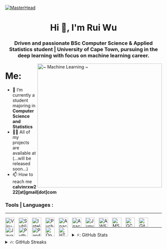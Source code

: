 [![MasterHead](https://user-images.githubusercontent.com/74038190/241765440-80728820-e06b-4f96-9c9e-9df46f0cc0a5.gif)](https://rishavchanda.io)
<h1 align="center">Hi 👋, I'm Rui Wu</h1>
<h3 align="center">Driven and passionate BSc Computer Science & Applied Statistics student | University of Cape Town, pursuing in the deep learning with focus on machine learning career.</h3>
<img align="right" alt="~ Machine Learning ~" width="400" src="https://i.pinimg.com/originals/ef/2d/b0/ef2db0885d94fd149a4b7914923bb2a3.gif">


# Me:

- 🌱 I’m currently a student majoring in **Computer Science and Statistics**
- 👨‍💻 All of my projects are available at (...will be released soon...)
- 📫 How to reach me **calvinrxw222[at]gmail[dot]com**




<p align="left">
</p>

<h3 align="left">Tools | Languages :</h3>

---


<img align="left" alt="Visual Studio Code" width="30px" src="https://cdn.jsdelivr.net/gh/devicons/devicon/icons/vscode/vscode-original.svg" style="padding-right:10px;" />
<img align="left" alt="Sublime Text" width="30px" src="https://img.icons8.com/?size=1x&id=6RHskkZGRABM&format=png" style="padding-right:10px;" />
<img align="left" alt="IntelliJ IDEA" width="30px" src="https://img.icons8.com/?size=1x&id=61466&format=png" style="padding-right:10px;" />
<img align="left" alt="Pycharm " width="30px" src="https://img.icons8.com/?size=1x&id=vinpBD5oA3b4&format=png" style="padding-right:10px;" />
<img align="left" alt="Apache Netbeans" width="30px" src="https://img.icons8.com/?size=1x&id=4djt356tq8UO&format=png" style="padding-right:10px;" />
<img align="left" alt="Anaconda" width="30px" src="https://img.icons8.com/?size=1x&id=F4uMFPZgS0gt&format=png" style="padding-right:10px;" />
<img align="left" alt="Jupyter" width="30px" src="https://cdn.jsdelivr.net/gh/devicons/devicon/icons/jupyter/jupyter-original-wordmark.svg" style="padding-right:10px;" />

<img align="left" alt="AWS" width="30px" src="https://img.icons8.com/?size=1x&id=33039&format=png" style="padding-right:10px;" />
<img align="left" alt="MS Azure" width="30px" src="https://www.vectorlogo.zone/logos/microsoft_azure/microsoft_azure-icon.svg" style="padding-right:10px;" />
<img align="left" alt="GCP" width="30px" src="https://www.vectorlogo.zone/logos/google_cloud/google_cloud-icon.svg" style="padding-right:10px;" />
<img align="left" alt="Git" width="30px" src="https://www.vectorlogo.zone/logos/git-scm/git-scm-icon.svg" style="padding-right:10px;" />

<img align="left" alt="Java" width="30px" src="https://img.icons8.com/?size=1x&id=13679&format=png" style="padding-right:10px;" />
<img align="left" alt="Python" width="30px" src="https://img.icons8.com/?size=1x&id=13441&format=png" style="padding-right:10px;" />
<img align="left" alt="Pandas" width="30px" src="https://pandas.pydata.org/static/img/pandas_mark_white.svg" style="padding-right:10px;" />
<img align="left" alt="OpenCV" width="30px" src="https://img.icons8.com/?size=1x&id=apebs8fnmi4m&format=png" style="padding-right:10px;" />
<img align="left" alt="HTML" width="30px" src="https://cdn.jsdelivr.net/gh/devicons/devicon/icons/html5/html5-original.svg" style="padding-right:10px;" />   <br>   


---       


<details>
  <summary>⚡: GitHub Stats</summary>

  ![Calvin's GitHub stats](https://github-readme-stats.vercel.app/api?username=ruicalvin-wu&show_icons=true&theme=radical)

</details>


<details>
  <summary>🔥: GitHub Streaks</summary>

  ![Calvin's GitHub Streaks](https://github-readme-streak-stats.herokuapp.com/?user=ruicalvin-wu&show_icons=true&theme=radical)
  
</details>














